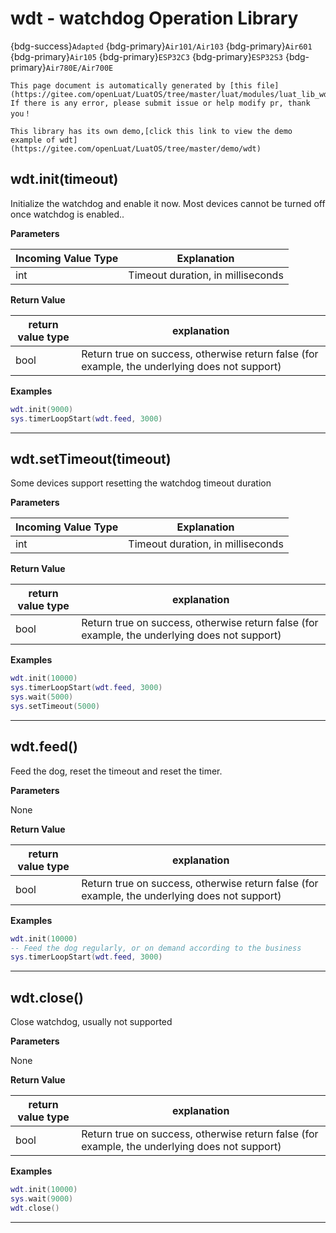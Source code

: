 # wdt - watchdog Operation Library

{bdg-success}`Adapted` {bdg-primary}`Air101/Air103` {bdg-primary}`Air601` {bdg-primary}`Air105` {bdg-primary}`ESP32C3` {bdg-primary}`ESP32S3` {bdg-primary}`Air780E/Air700E`

```{note}
This page document is automatically generated by [this file](https://gitee.com/openLuat/LuatOS/tree/master/luat/modules/luat_lib_wdt.c). If there is any error, please submit issue or help modify pr, thank you！
```

```{tip}
This library has its own demo,[click this link to view the demo example of wdt](https://gitee.com/openLuat/LuatOS/tree/master/demo/wdt)
```

## wdt.init(timeout)



Initialize the watchdog and enable it now. Most devices cannot be turned off once watchdog is enabled..

**Parameters**

|Incoming Value Type | Explanation|
|-|-|
|int|Timeout duration, in milliseconds|

**Return Value**

|return value type | explanation|
|-|-|
|bool|Return true on success, otherwise return false (for example, the underlying does not support)|

**Examples**

```lua
wdt.init(9000)
sys.timerLoopStart(wdt.feed, 3000)

```

---

## wdt.setTimeout(timeout)



Some devices support resetting the watchdog timeout duration

**Parameters**

|Incoming Value Type | Explanation|
|-|-|
|int|Timeout duration, in milliseconds|

**Return Value**

|return value type | explanation|
|-|-|
|bool|Return true on success, otherwise return false (for example, the underlying does not support)|

**Examples**

```lua
wdt.init(10000)
sys.timerLoopStart(wdt.feed, 3000)
sys.wait(5000)
sys.setTimeout(5000)

```

---

## wdt.feed()



Feed the dog, reset the timeout and reset the timer.

**Parameters**

None

**Return Value**

|return value type | explanation|
|-|-|
|bool|Return true on success, otherwise return false (for example, the underlying does not support)|

**Examples**

```lua
wdt.init(10000)
-- Feed the dog regularly, or on demand according to the business
sys.timerLoopStart(wdt.feed, 3000)

```

---

## wdt.close()



Close watchdog, usually not supported

**Parameters**

None

**Return Value**

|return value type | explanation|
|-|-|
|bool|Return true on success, otherwise return false (for example, the underlying does not support)|

**Examples**

```lua
wdt.init(10000)
sys.wait(9000)
wdt.close()

```

---

